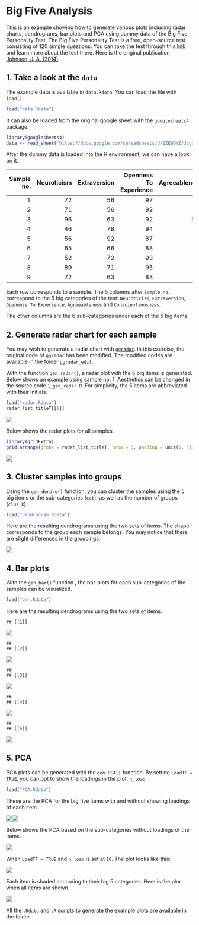 Big Five Analysis
================

This is an example showing how to generate various plots including radar
charts, dendrograms, bar plots and PCA using dummy data of the Big Five
Personality Test. The Big Five Personality Test is a free, open-source
test consisting of 120 simple questions. You can take the test through
this [link](https://bigfive-test.com/) and learn more about the test
there. Here is the original publication [Johnson, J. A.
(2014)](https://doi.org/10.1016/j.jrp.2014.05.003).

## 1. Take a look at the `data`

The example data is available in `data.Rdata`. You can load the file
with `load()`.

``` r
load("data.Rdata")
```

It can also be loaded from the original google sheet with the
`googlesheets4` package.

``` r
library(googlesheets4)
data <- read_sheet("https://docs.google.com/spreadsheets/d/1ZE0DmZfJcgQ_K_1jsta_OAVmADc8z5F_aLhJlEk7CZU/edit#gid=0")
```

After the dummy data is loaded into the R environment, we can have a
look on it.

| Sample no. | Neuroticism | Extraversion | Openness To Experience | Agreeableness | Conscientiousness | Anxiety | Anger | Depression | Self-Consciousness | Immoderation | Vulnerability | Friendliness | Gregariousness | Assertiveness | Activity level | Excitement-Seeking | Cheerfulness | Imagination | Artistic interests | Emotionality | Adventurousness | Intellect | Liberalism | Trust | Morality | Altruism | Cooperation | Modesty | Sympathy | Self-Efficacy | Orderliness | Dutifulness | Achievement-Striving | Self-Discipline | Cautiousness |
|-----------:|------------:|-------------:|-----------------------:|--------------:|------------------:|--------:|------:|-----------:|-------------------:|-------------:|--------------:|-------------:|---------------:|--------------:|---------------:|-------------------:|-------------:|------------:|-------------------:|-------------:|----------------:|----------:|-----------:|------:|---------:|---------:|------------:|--------:|---------:|--------------:|------------:|------------:|---------------------:|----------------:|-------------:|
|          1 |          72 |           56 |                     97 |            64 |                85 |      13 |    10 |         12 |                 13 |           14 |            10 |            6 |              4 |            16 |              7 |                 11 |           12 |          20 |                 17 |           12 |              15 |        19 |         14 |    14 |        8 |       10 |           8 |      11 |       13 |            15 |           8 |          17 |                   15 |              12 |           18 |
|          2 |          71 |           56 |                     92 |            99 |                69 |       9 |     5 |         16 |                 19 |           12 |            10 |           11 |              5 |             5 |             11 |                 15 |            9 |          14 |                 15 |           17 |              13 |        18 |         15 |    14 |       19 |       17 |          15 |      17 |       17 |            12 |           5 |          17 |                   12 |               8 |           15 |
|          3 |          96 |           63 |                     92 |           102 |                84 |      19 |    10 |         19 |                 15 |           14 |            19 |           14 |              8 |            10 |             12 |                 14 |            5 |          13 |                 18 |           16 |              12 |        17 |         16 |    12 |       19 |       17 |          19 |      19 |       16 |             6 |          16 |          16 |                   20 |              11 |           15 |
|          4 |          46 |           78 |                     94 |            78 |               107 |       9 |     8 |          4 |                 10 |            6 |             9 |           11 |              4 |            15 |             14 |                 15 |           19 |          15 |                 19 |           11 |              17 |        16 |         16 |    12 |       16 |       12 |          17 |      10 |       11 |            19 |          20 |          14 |                   20 |              17 |           17 |
|          5 |          56 |           92 |                     87 |            95 |                91 |      10 |     8 |          7 |                  9 |           12 |            10 |           15 |             17 |            16 |             14 |                 14 |           16 |          13 |                 17 |           17 |              11 |        14 |         15 |    16 |       15 |       17 |          16 |      15 |       16 |            14 |          19 |          15 |                   15 |              12 |           16 |
|          6 |          65 |           66 |                     88 |            58 |                84 |      13 |    12 |          8 |                 10 |           10 |            12 |           11 |              6 |            11 |             11 |                 14 |           13 |          15 |                 17 |           14 |              11 |        16 |         15 |     9 |        5 |       10 |           8 |      13 |       13 |            16 |          12 |          13 |                   14 |              13 |           16 |
|          7 |          52 |           72 |                     93 |            97 |                97 |       7 |     5 |          8 |                 15 |            8 |             9 |           10 |              6 |            16 |             14 |                 11 |           15 |          16 |                 16 |           17 |              12 |        16 |         16 |    14 |       20 |       17 |          20 |      12 |       14 |            16 |          20 |          17 |                   15 |              13 |           16 |
|          8 |          89 |           71 |                     95 |            87 |                69 |      16 |     9 |         14 |                 18 |           16 |            16 |           14 |              7 |            14 |             10 |                 12 |           14 |          15 |                 20 |           16 |              13 |        14 |         17 |    15 |       15 |       14 |          16 |      11 |       16 |            10 |           9 |          16 |                   11 |              11 |           12 |
|          9 |          72 |           63 |                     83 |            83 |                86 |      16 |    11 |         11 |                 14 |           10 |            10 |            7 |              5 |            14 |             13 |                 11 |           13 |          11 |                 14 |           11 |              13 |        18 |         16 |    13 |       14 |       15 |          16 |      14 |       11 |            16 |          11 |          14 |                   15 |              14 |           16 |

Each row corresponds to a sample. The 5 columns after `Sample no.`
correspond to the 5 big categories of the test: `Neuroticism`,
`Extraversion`, `Openness To Experience`, `Agreeableness` and
`Conscientiousness`.

The other columns are the 6 sub-categories under each of the 5 big
items.

## 2. Generate radar chart for each sample

You may wish to generate a radar chart with
[`ggradar`](https://github.com/ricardo-bion/ggradar). In this exercise,
the original code of `ggradar` has been modified. The modified codes are
available in the folder `ggradar_edit`.

With the function `gen_radar()`, a radar plot with the 5 big items is
generated. Below shows an example using sample no. 1. Aesthetics can be
changed in the source code `1_gen_radar.R`. For simplicity, the 5 items
are abbreviated with their initials.

``` r
load("radar.Rdata")
radar_list_titleT[[1]]
```

![](README_files/figure-gfm/unnamed-chunk-5-1.png)<!-- -->

Below shows the radar plots for all samples.

``` r
library(gridExtra)
grid.arrange(grobs = radar_list_titleT, nrow = 3, padding = unit(0, "line"))
```

![](README_files/figure-gfm/unnamed-chunk-7-1.png)<!-- -->

## 3. Cluster samples into groups

Using the `gen_dendro()` function, you can cluster the samples using the
5 big items or the sub-categories (`cat`); as well as the number of
groups (`clus_k`).

``` r
load("dendrogram.Rdata")
```

Here are the resulting dendrograms using the two sets of items. The
shape corresponds to the group each sample belongs. You may notice that
there are slight differences in the groupings.

![](README_files/figure-gfm/unnamed-chunk-9-1.png)<!-- -->

## 4. Bar plots

With the `gen_bar()` function , the bar-plots for each sub-categories of
the samples can be visualized.

``` r
load("bar.Rdata")
```

Here are the resulting dendrograms using the two sets of items.

    ## [[1]]

![](README_files/figure-gfm/unnamed-chunk-11-1.png)<!-- -->

    ## 
    ## [[2]]

![](README_files/figure-gfm/unnamed-chunk-11-2.png)<!-- -->

    ## 
    ## [[3]]

![](README_files/figure-gfm/unnamed-chunk-11-3.png)<!-- -->

    ## 
    ## [[4]]

![](README_files/figure-gfm/unnamed-chunk-11-4.png)<!-- -->

    ## 
    ## [[5]]

![](README_files/figure-gfm/unnamed-chunk-11-5.png)<!-- -->

## 5. PCA

PCA plots can be generated with the `gen_PCA()` function. By setting
`LoadTF = TRUE`, you can opt to show the loadings in the plot. `n_load`

``` r
load("PCA.Rdata")
```

These are the PCA for the big five items with and without showing
loadings of each item.

![](README_files/figure-gfm/unnamed-chunk-13-1.png)<!-- -->![](README_files/figure-gfm/unnamed-chunk-13-2.png)<!-- -->

Below shows the PCA based on the sub-categories without loadings of the
items.

![](README_files/figure-gfm/unnamed-chunk-14-1.png)<!-- -->

When `LoadTF = TRUE` and `n_load` is set at `10`. The plot looks like
this:

![](README_files/figure-gfm/unnamed-chunk-15-1.png)<!-- -->

Each item is shaded according to their big 5 categories. Here is the
plor when all items are shown.

![](README_files/figure-gfm/unnamed-chunk-16-1.png)<!-- -->

All the `.Rdata` and `.R` scripts to generate the example plots are
available in the folder.
